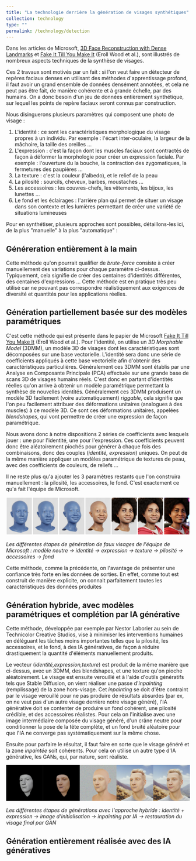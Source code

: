 ```yaml
---
title: "La technologie derrière la génération de visages synthétiques"
collection: technology
type: ""
permalink: /technology/detection
---
```



Dans les articles de Microsoft, [3D Face Reconstruction with Dense Landmarks](https://microsoft.github.io/DenseLandmarks/) et [Fake It Till You Make It](https://microsoft.github.io/FaceSynthetics/) (Eroll Wood et al.), sont illustrés de nombreux aspects techniques de la synthèse de visages. 

Ces 2 travaux sont motivés par un fait : si l'on veut faire un détecteur de repères faciaux denses en utilisant des méthodes d'apprentissage profond, il faut avoir un grand ensemble de données densément annotées, et cela ne peut pas être fait, de manière cohérente et à grande échelle, par des humains. On a donc besoin d'un jeu de données entièrement synthétique, sur lequel les points de repère faciaux seront connus par construction.



Nous disinguerons plusieurs paramètres qui composent une photo de visage : 
1. L'identité : ce sont les caractéristiques morphologique du visage propres à un individu. Par exemple : l'écart inter-oculaire, la largeur de la mâchoire, la taille des oreilles ...
2. L'expression : c'est la façon dont les muscles faciaux sont contractés de façon à déformer la morphologie pour créer un expression faciale. Par exemple : l'ouverture du la bouche, la contraction des zygomatiques, la fermetures des paupières ...
3. La texture : c'est la couleur (l'albedo), et le relief de la peau
4. La pilosité : sourcils, cheveux, barbes, moustaches ...
5. Les accessoires : les couvres-chefs, les vêtements, les bijoux, les lunettes ...
6. Le fond et les éclairages : l'arrière plan qui permet de situer un visage dans son contexte et les lumières permettant de créer une variété de situations lumineuses

Pour en synthétiser, plusieurs approches sont possibles, détaillons-les ici, de la plus "manuelle" à la plus "automatique" : 

## Généreration entièrement à la main

Cette méthode qu'on pourrait qualifier de *brute-force* consiste à créer manuellement des variations pour chaque paramètre ci-dessus. Typiquement, cela signifie de créer des centaines d'identités différentes, des centaines d'expressions ... Cette méthode est en pratique très peu utilisé car ne pouvant pas correspondre réalistiquement aux exigences de diversité et quantités pour les applications réelles. 

## Génération partiellement basée sur des modèles paramétriques

C'est cette méthode qui est présente dans le papier de Microsoft [Fake It Till You Make It](https://microsoft.github.io/FaceSynthetics/) (Eroll Wood et al.). Pour l'identité, on utilise un *3D Morphable Model* (3DMM), un modèle 3D de visages dont les caractéristiques sont décomposées sur une base vectorielle. L'identité sera donc une série de coefficients appliqués à cette base vectorielle afin d'obtenir des caractéristiques particulières. Généralement ces 3DMM sont établis par une Analyse en Composante Principale (PCA) effectuée sur une grande base de scans 3D de visages humains réels. C'est donc en partant d'identités réelles qu'on arrive à obtenir un modèle paramétrique permettant la synthèse de nouvelles identités.
Généralement ces 3DMM produisent un modèle 3D facilement (voire automatiquement) *riggable*, cela signifie que l'on peu facilement attribuer des déformations unitaires (analogues à des muscles) à ce modèle 3D. Ce sont ces déformations unitaires, appelées *blendshapes*, qui vont permettre de créer une expression de façon paramétrique.

Nous avons donc à notre dispositions 2 séries de coefficients avec lesquels jouer : une pour l'identité, une pour l'expression. Ces coefficients peuvent donc être aléatoirement piochés pour générer à chaque fois des combinaisons, donc des couples (*identité, expression*) uniques. On peut de la même manière appliquer un modèles paramétrique de textures de peau, avec des coefficients de couleurs, de reliefs ...

Il ne reste plus qu'a ajouter les 3 paramètres restants que l'on construira manuellement : la pilosité, les accessoires, le fond. C'est exactement ce qu'a fait l'équipe de Microsoft.

![Les étapes de générations de faux visages de l'équipe de Microsoft](MicrosoftFake.png)

*Les différentes étapes de génération de faux visages de l'équipe de Microsoft : modèle neutre -> identité -> expression -> texture -> pilosité -> accessoires -> fond*

Cette méthode, comme la précédente, on l'avantage de présenter une confiance très forte en les données de sorties. En effet, comme tout est construit de manière explicite, on connait parfaitement toutes les caractéristiques des données produites 

## Génération hybride, avec modèles paramétriques et complétion par IA générative

Cette méthode, développée par exemple par Nestor Laborier au sein de Technicolor Creative Studios, vise à minimiser les interventions humaines en déléguant les tâches moins importantes telles que la pilosité, les accessoires, et le fond, à des IA génératives, de façon à réduire drastiquement la quantité d'éléments manuellement produits.

Le vecteur (*identité,expression,texture*) est produit de la même manière que ci-dessus, avec un 3DMM, des blendshapes, et une texture qu'on pioche aléatoirement. Le visage est ensuite verouillé et à l'aide d'outils génératifs tels que Stable Diffusion, on vient réaliser une passe d'*inpainting* (remplissage) de la zone hors-visage. Cet *inpainting* se doit d'être contraint par le visage verouillé pour ne pas produire de résultats absurdes (par ex, on ne veut pas d'un autre visage derrière notre visage généré), l'IA générative doit se contenter de produire un fond cohérent, une pilosité crédible, et des accessoires réalistes. Pour cela on l'initialise avec une image intermédiaire composée du visage généré, d'un crâne neutre pour conditionner la pose de la tête complète, et un fond bruité aléatoire pour que l'IA ne converge pas systématiquement sur la même chose.

Ensuite pour parfaire le résultat, il faut faire en sorte que le visage généré et la zone *inpaintée* soit cohérents. Pour cela on utilise un autre type d'IA générative, les GANs, qui, par nature, sont réaliste. 

![les étapes de génération hybride](TCSface.png)

*Les différentes étapes de générations avec l'approche hybride : identité + expression -> image d'initialisation -> inpainting par IA -> restauration du visage final par GAN*

## Génération entièrement réalisée avec des IA génératives

